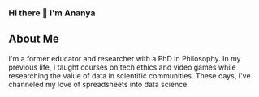 ### Hi there 👋 I'm Ananya

## About Me
I'm a former educator and researcher with a PhD in Philosophy. In my previous life, I taught courses on tech ethics and video games while researching the value of data in scientific communities. These days, I've channeled my love of spreadsheets into data science. 

<!--
**ananyachattoraj/ananyachattoraj** is a ✨ _special_ ✨ repository because its `README.md` (this file) appears on your GitHub profile.

Here are some ideas to get you started:

- 🔭 I’m currently working on ...
- 🌱 I’m currently learning ...
- 👯 I’m looking to collaborate on ...
- 🤔 I’m looking for help with ...
- 💬 Ask me about ...
- 📫 How to reach me: ...
- 😄 Pronouns: ...
- ⚡ Fun fact: ...
-->
